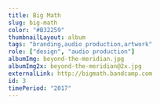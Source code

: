 ```yaml
---
title: Big Math
slug: big-math
color: "#B32259"
thumbnailLayout: album
tags: "branding,audio production,artwork"
role: ["design", "audio production"]
albumImg: beyond-the-meridian.jpg
albumImg2x: beyond-the-meridian@2x.jpg
externalLink: http://bigmath.bandcamp.com
id: 3
timePeriod: "2017"
---
```


